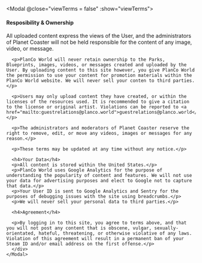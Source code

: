 <Modal @close="viewTerms = false" :show="viewTerms">
      <div class="content">
      <h4>Resposibility &amp; Ownership</h4>
      <p>All uploaded content express the views of the User, and the administrators of Planet Coaster will not be held responsible for the content of any image, video, or message.</p>

      <p>PlanCo World will never retain ownership to the Parks, Blueprints, images, videos, or messages created and uploaded by the User. By uploading content to this site however, you give PlanCo World the permission to use your content for promotion materials within the PlanCo World website. We will never sell your conten to third parties.</p>

      <p>Users may only upload content they have created, or within the licenses of the resources used. It is recommended to give a citation to the license or original artist. Violations can be reported to <a href="mailto:guestrelations@planco.world">guestrelations@planco.world</a></p>

      <p>The administrators and moderators of Planet Coaster reserve the right to remove, edit, or move any videos, images or messages for any reason.</p>

      <p>These terms may be updated at any time without any notice.</p>

      <h4>Your Data</h4>
      <p>All content is stored within the United States.</p>
      <p>PlanCo World uses Google Analytics for the purpose of understanding the popularity of content and features. We will not use your data for advertising purposes and elect to Google not to capture that data.</p>
      <p>Your User ID is sent to Google Analytics and Sentry for the purposes of debugging issues with the site using breadcrumbs.</p>
      <p>We will never sell your personal data to third parties.</p>

      <h4>Agreement</h4>

      <p>By logging in to this site, you agree to terms above, and that you will not post any content that is obscene, vulgar, sexually-orientated, hateful, threatening, or otherwise violative of any laws. Violation of this agreement will result in a permanent ban of your Steam ID and/or email address on the first offense.</p>
      </div>
    </Modal>
